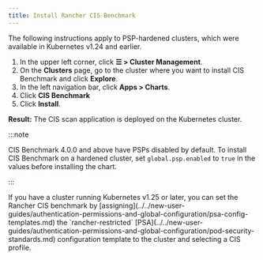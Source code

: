 ```yaml
---
title: Install Rancher CIS Benchmark
---
```


<Tabs>
<TabItem value="Kubernetes v1.24 and earlier">
The following instructions apply to PSP-hardened clusters, which were available in Kubernetes v1.24 and earlier.

1. In the upper left corner, click **☰ > Cluster Management**.
1. On the **Clusters** page, go to the cluster where you want to install CIS Benchmark and click **Explore**.
1. In the left navigation bar, click **Apps > Charts**.
1. Click **CIS Benchmark**
1. Click **Install**.

**Result:** The CIS scan application is deployed on the Kubernetes cluster.

:::note

CIS Benchmark 4.0.0 and above have PSPs disabled by default. To install CIS Benchmark on a hardened cluster, set `global.psp.enabled` to `true` in the values before installing the chart.

:::

</TabItem>
<TabItem value = "Kubernetes v1.25+">
If you have a cluster running Kubernetes v1.25 or later, you can set the Rancher CIS benchmark by [assigning](../../new-user-guides/authentication-permissions-and-global-configuration/psa-config-templates.md) the `rancher-restricted` [PSA](../../new-user-guides/authentication-permissions-and-global-configuration/pod-security-standards.md) configuration template to the cluster and selecting a CIS profile.  
</TabItem>
</Tabs>
